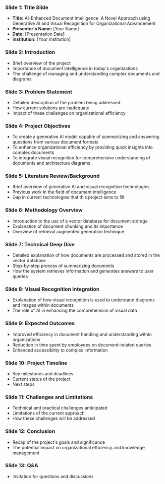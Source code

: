### Slide 1: Title Slide
- **Title:** AI-Enhanced Document Intelligence: A Novel Approach using Generative AI and Visual Recognition for Organizational Advancement
- **Presenter's Name:** [Your Name]
- **Date:** [Presentation Date]
- **Institution:** [Your Institution]

### Slide 2: Introduction
- Brief overview of the project
- Importance of document intelligence in today's organizations
- The challenge of managing and understanding complex documents and diagrams

### Slide 3: Problem Statement
- Detailed description of the problem being addressed
- How current solutions are inadequate
- Impact of these challenges on organizational efficiency

### Slide 4: Project Objectives
- To create a generative AI model capable of summarizing and answering questions from various document formats
- To enhance organizational efficiency by providing quick insights into complex documents
- To integrate visual recognition for comprehensive understanding of documents and architecture diagrams

### Slide 5: Literature Review/Background
- Brief overview of generative AI and visual recognition technologies
- Previous work in the field of document intelligence
- Gap in current technologies that this project aims to fill

### Slide 6: Methodology Overview
- Introduction to the use of a vector database for document storage
- Explanation of document chunking and its importance
- Overview of retrieval augmented generation technique

### Slide 7: Technical Deep Dive
- Detailed explanation of how documents are processed and stored in the vector database
- Step-by-step process of summarizing documents
- How the system retrieves information and generates answers to user queries

### Slide 8: Visual Recognition Integration
- Explanation of how visual recognition is used to understand diagrams and images within documents
- The role of AI in enhancing the comprehension of visual data

### Slide 9: Expected Outcomes
- Improved efficiency in document handling and understanding within organizations
- Reduction in time spent by employees on document-related queries
- Enhanced accessibility to complex information

### Slide 10: Project Timeline
- Key milestones and deadlines
- Current status of the project
- Next steps

### Slide 11: Challenges and Limitations
- Technical and practical challenges anticipated
- Limitations of the current approach
- How these challenges will be addressed

### Slide 12: Conclusion
- Recap of the project's goals and significance
- The potential impact on organizational efficiency and knowledge management

### Slide 13: Q&A
- Invitation for questions and discussions
